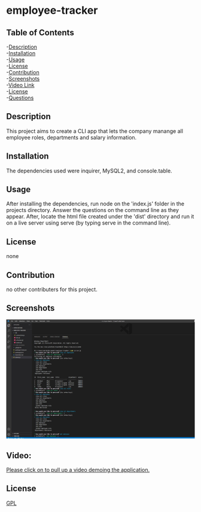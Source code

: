 # employee-tracker
    
## Table of Contents
-[Description](#description)<br/>
-[Installation](#installation)<br/>
-[Usage](#usage)<br/>
-[License](#license)<br/>
-[Contribution](#contribution)<br/>
-[Screenshots](#screenshots)<br/>
-[Video Link](#video)<br/>
-[License](#license)<br/>
-[Questions](#questions)<br/>
    
## Description
This project aims to create a CLI app that lets the company manange all employee roles, departments and salary information.

## Installation
The dependencies used were inquirer, MySQL2, and console.table.

## Usage
After installing the dependencies, run node on the 'index.js' folder in the projects directory. Answer the questions on the command line as they appear. 
After, locate the html file created under the 'dist' directory and run it on a live server using serve (by typing serve in the command line).

## License
none
    
## Contribution
no other contributers for this project.

## Screenshots
![Application Screenshot](./media/screenshot_12.jpg?raw=true "Application Screenshot")

## Video:
[Please click on to pull up a video demoing the application.](https://drive.google.com/file/d/1V3uZlFB_STZ6pBV0gauGDsW08jusKibO/view)

## License
[GPL](https://choosealicense.com/licenses/gpl-3.0/)
